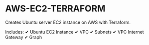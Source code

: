 # AWS-EC2-TERRAFORM

Creates Ubuntu server EC2 instance on AWS with Terraform.

Includes:
✔︎ Ubuntu EC2 Instance
✔︎ VPC
✔︎ Subnets
✔︎ VPC Internet Gateway
✔︎ Graph
